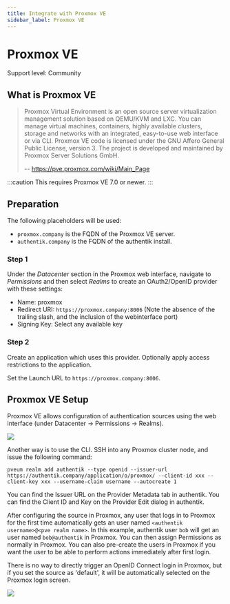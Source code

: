 ```yaml
---
title: Integrate with Proxmox VE
sidebar_label: Proxmox VE
---
```


# Proxmox VE

<span class="badge badge--secondary">Support level: Community</span>

## What is Proxmox VE

> Proxmox Virtual Environment is an open source server virtualization management solution based on QEMU/KVM and LXC. You can manage virtual machines, containers, highly available clusters, storage and networks with an integrated, easy-to-use web interface or via CLI. Proxmox VE code is licensed under the GNU Affero General Public License, version 3. The project is developed and maintained by Proxmox Server Solutions GmbH.
>
> -- https://pve.proxmox.com/wiki/Main_Page

:::caution
This requires Proxmox VE 7.0 or newer.
:::

## Preparation

The following placeholders will be used:

-   `proxmox.company` is the FQDN of the Proxmox VE server.
-   `authentik.company` is the FQDN of the authentik install.

### Step 1

Under the _Datacenter_ section in the Proxmox web interface, navigate to _Permissions_ and then select _Realms_ to create an OAuth2/OpenID provider with these settings:

-   Name: proxmox
-   Redirect URI: `https://proxmox.company:8006` (Note the absence of the trailing slash, and the inclusion of the webinterface port)
-   Signing Key: Select any available key

### Step 2

Create an application which uses this provider. Optionally apply access restrictions to the application.

Set the Launch URL to `https://proxmox.company:8006`.

## Proxmox VE Setup

Proxmox VE allows configuration of authentication sources using the web interface (under Datacenter -> Permissions -> Realms).

![](proxmox-source.png)

Another way is to use the CLI. SSH into any Proxmox cluster node, and issue the following command:

`pveum realm add authentik --type openid --issuer-url https://authentik.company/application/o/proxmox/ --client-id xxx --client-key xxx --username-claim username --autocreate 1`

You can find the Issuer URL on the Provider Metadata tab in authentik. You can find the Client ID and Key on the Provider Edit dialog in authentik.

After configuring the source in Proxmox, any user that logs in to Proxmox for the first time automatically gets an user named `<authentik username>@<pve realm name>`. In this example,
authentik user `bob` will get an user named `bob@authentik` in Proxmox. You can then assign Permissions as normally in Proxmox. You can also pre-create the users in Proxmox if you want
the user to be able to perform actions immediately after first login.

There is no way to directly trigger an OpenID Connect login in Proxmox, but if you set the source as 'default', it will be automatically selected on the Proxmox login screen.

![](proxmox-login.png)
